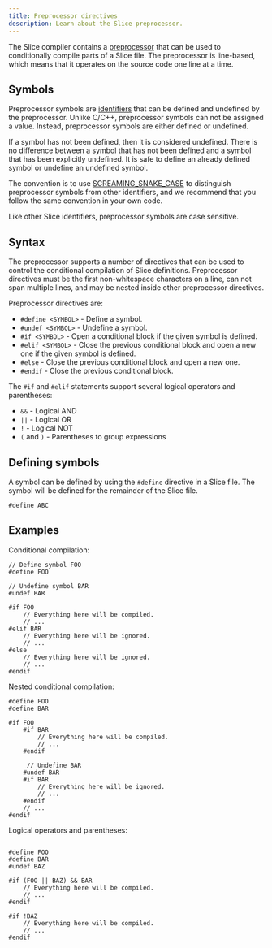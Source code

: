 ```yaml
---
title: Preprocessor directives
description: Learn about the Slice preprocessor.
---
```


The Slice compiler contains a [preprocessor](https://en.wikipedia.org/wiki/Preprocessor) that can be used to
conditionally compile parts of a Slice file. The preprocessor is line-based, which means that it operates on the source
code one line at a time.

## Symbols

Preprocessor symbols are [identifiers](./lexical-rules#identifiers) that can be defined and undefined by the
preprocessor. Unlike C/C++, preprocessor symbols can not be assigned a value. Instead, preprocessor symbols are either
defined or undefined.

If a symbol has not been defined, then it is considered undefined. There is no difference between a symbol that has not
been defined and a symbol that has been explicitly undefined. It is safe to define an already defined symbol or undefine an
undefined symbol.

The convention is to use [SCREAMING_SNAKE_CASE](https://en.wikipedia.org/wiki/Snake_case) to distinguish preprocessor
symbols from other identifiers, and we recommend that you follow the same convention in your own code.

Like other Slice identifiers, preprocessor symbols are case sensitive.

## Syntax
The preprocessor supports a number of directives that can be used to control the conditional compilation of Slice
definitions. Preprocessor directives must be the first non-whitespace characters on a line, can not span multiple lines,
and may be nested inside other preprocessor directives.

Preprocessor directives are:

- `#define <SYMBOL>` - Define a symbol.
- `#undef <SYMBOL>` - Undefine a symbol.
- `#if <SYMBOL>` - Open a conditional block if the given symbol is defined.
- `#elif <SYMBOL>` - Close the previous conditional block and open a new one if the given symbol is defined.
- `#else` - Close the previous conditional block and open a new one.
- `#endif` - Close the previous conditional block.

The `#if` and `#elif` statements support several logical operators and parentheses:

- `&&` - Logical AND
- `||` - Logical OR
- `!` - Logical NOT
- `(` and `)` - Parentheses to group expressions

## Defining symbols

A symbol can be defined by using the `#define` directive in a Slice file. The symbol will be defined for the
remainder of the Slice file.

```slice
#define ABC
```

## Examples

Conditional compilation:

```slice
// Define symbol FOO
#define FOO

// Undefine symbol BAR
#undef BAR

#if FOO
    // Everything here will be compiled.
    // ...
#elif BAR
    // Everything here will be ignored.
    // ...
#else
    // Everything here will be ignored.
    // ...
#endif
```

Nested conditional compilation:

```slice
#define FOO
#define BAR

#if FOO
    #if BAR
        // Everything here will be compiled.
        // ...
    #endif

     // Undefine BAR
    #undef BAR
    #if BAR
        // Everything here will be ignored.
        // ...
    #endif
    // ...
#endif

```

Logical operators and parentheses:

```slice

#define FOO
#define BAR
#undef BAZ

#if (FOO || BAZ) && BAR
    // Everything here will be compiled.
    // ...
#endif

#if !BAZ
    // Everything here will be compiled.
    // ...
#endif

```
